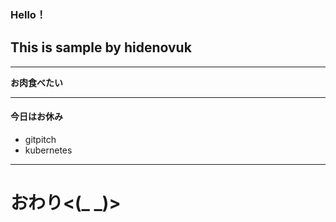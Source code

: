 ### Hello！
## This is sample by hidenovuk

---


**お肉食べたい**


---


#### 今日はお休み
* gitpitch
* kubernetes

---


# おわり<(_ _)>